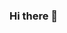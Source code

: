 ### Hi there 👋

<!--
**Danish-H54/Danish-h54** is a ✨ _special_ ✨ repository because its `README.md` (this file) appears on your GitHub profile.

Here are some ideas to get you started:

- 🔭 I’m currently working on tkinter widgets.
- 🌱 I’m currently learning Data Science and ML using Python.
- 👯 I’m looking to collaborate on Beginner ML projects(Predictive analysis).
- 🤔 I’m looking for help with Django/Flask.
- 💬 Ask me about CS Fundamentals.
- 📫 How to reach me: danish05hussain@gmail.com
- 😄 Pronouns: He/Him
- ⚡ Fun fact: We have more than FIVE senses(Aristotle's Fallacy).
-->
